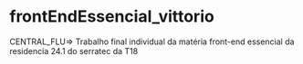 # frontEndEssencial_vittorio
CENTRAL_FLU=>
Trabalho final individual da matéria front-end essencial da residencia 24.1 do serratec da T18
